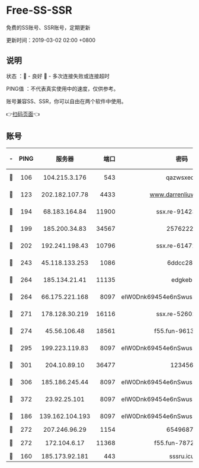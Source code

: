 # Free-SS-SSR

免费的SS账号、SSR账号，定期更新

更新时间：2019-03-02 02:00 +0800

## 说明

状态     ：🙂 - 良好 🙁 - 多次连接失败或连接超时

PING值   ：不代表真实使用中的速度，仅供参考。

账号兼容SS、SSR，你可以自由在两个软件中使用。

👉[扫码页面](https://liesauer.github.io/free-ss-ssr.github.io/)👈

## 账号

|-|PING|服务器|端口|密码|加密方式|区域|
|:----:|:----:|:-----:|-----:|:----:|:----:|:----:|
|🙂|106|104.215.3.176|543|qazwsxedc|aes-256-gcm|JP|
|🙂|123|202.182.107.78|4433|www.darrenliuwei.com|aes-256-cfb|JP|
|🙂|194|68.183.164.84|11900|ssx.re-91423865|aes-256-cfb|US|
|🙂|199|185.200.34.83|34567|25762225|aes-256-cfb|US|
|🙂|202|192.241.198.43|10796|ssx.re-61472012|aes-256-cfb|US|
|🙂|243|45.118.133.253|1086|6ddcc286|aes-256-cfb|SG|
|🙂|264|185.134.21.41|11135|edgkeb|aes-256-cfb|GB|
|🙂|264|66.175.221.168|8097|eIW0Dnk69454e6nSwuspv9DmS201tQ0D|aes-256-cfb|US|
|🙂|271|178.128.30.219|16116|ssx.re-52602728|aes-256-cfb|SG|
|🙂|274|45.56.106.48|18561|f55.fun-96139570|aes-256-cfb|US|
|🙂|295|199.223.119.83|8097|eIW0Dnk69454e6nSwuspv9DmS201tQ0D|aes-256-cfb|US|
|🙂|301|204.10.89.10|36477|123456|aes-256-cfb|US|
|🙂|306|185.186.245.44|8097|eIW0Dnk69454e6nSwuspv9DmS201tQ0D|aes-256-cfb|NL|
|🙂|372|23.92.25.101|8097|eIW0Dnk69454e6nSwuspv9DmS201tQ0D|aes-256-cfb|US|
|🙂|186|139.162.104.193|8097|eIW0Dnk69454e6nSwuspv9DmS201tQ0D|aes-256-cfb|JP|
|🙂|272|207.246.96.29|1154|65496879|chacha20|US|
|🙂|272|172.104.6.17|11368|f55.fun-78724518|aes-256-cfb|US|
|🙁|160|185.173.92.181|443|sssru.icu|rc4-md5|RU|
